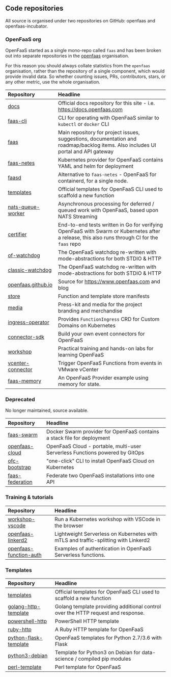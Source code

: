 ## Code repositories

All source is organised under two repositories on GitHub: openfaas and openfaas-incubator.

### OpenFaaS org

OpenFaaS started as a single mono-repo called `faas` and has been broken out into separate repositories in the [openfaas](https://github.com/openfaas/) organisation.

For this reason you should always collate statistics from the `openfaas` organisation, rather than the repository of a single component, which would provide invalid data. So whether counting issues, PRs, contributors, stars, or any other metric, use the whole organisation.

| Repository        | Headline                         |
|:------------------|:---------------------------------|
| [docs](https://github.com/openfaas/docs)              | Official docs repository for this site - i.e. https://docs.openfaas.com             |
| [faas-cli](https://github.com/openfaas/faas-cli)          | CLI for operating with OpenFaaS similar to `kubectl` or `docker` CLI    |
| [faas](https://github.com/openfaas/faas)              | Main repository for project issues, suggestions, documentation and roadmap/backlog items. Also includes UI portal and API gateway |
| [faas-netes](https://github.com/openfaas/faas-netes)        | Kubernetes provider for OpenFaaS contains YAML and helm for deployment |
| [faasd](https://github.com/openfaas/faasd)              | Alternative to `faas-netes` - OpenFaaS for containerd, for a single node. |
| [templates](https://github.com/openfaas/templates)         | Official templates for OpenFaaS CLI used to scaffold a new function |
| [nats-queue-worker](https://github.com/openfaas/nats-queue-worker) | Asynchronous processing for deferred / queued work with OpenFaaS, based upon NATS Streaming |
| [certifier](https://github.com/openfaas/certifier)         | End-to-end tests written in Go for verifying OpenFaaS with Swarm or Kubernetes after a release, this also runs through CI for the `faas` repo |
| [of-watchdog](https://github.com/openfaas/of-watchdog)              | The OpenFaaS watchdog re-written with mode-abstractions for both STDIO & HTTP |
| [classic-watchdog](https://github.com/openfaas/of-watchdog)              | The OpenFaaS watchdog re-written with mode-abstractions for both STDIO & HTTP |
| [openfaas.github.io](https://github.com/openfaas/openfaas.github.io)               | Source for https://www.openfaas.com and blog |
| [store](https://github.com/openfaas/store)             | Function and template store manifests |
| [media](https://github.com/openfaas/media)             | Press-kit and media for the project branding and merchandise             |
| [ingress-operator](https://github.com/openfaas/ingress-operator/) | Provides `FunctionIngress` CRD for Custom Domains on Kubernetes |
| [connector-sdk](https://github.com/openfaas/connector-sdk)         | Build your own event connectors for OpenFaaS |
| [workshop](https://github.com/openfaas/workshop)             | Practical training and hands-on labs for learning OpenFaaS |
| [vcenter-connector](https://github.com/openfaas-incubator/vcenter-connector) | Trigger OpenFaaS Functions from events in VMware vCenter |
| [faas-memory](https://github.com/openfaas-incubator/faas-memory) | An OpenFaaS Provider example using memory for state. |

### Deprecated

No longer maintained, source available.

| Repository        | Headline                         |
|:------------------|:---------------------------------|
| [faas-swarm](https://github.com/openfaas/faas-swarm)        | Docker Swarm provider for OpenFaaS contains a stack file for deployment |
| [openfaas-cloud](https://github.com/openfaas/openfaas-cloud)        | OpenFaaS Cloud - portable, multi-user Serverless Functions powered by GitOps |
| [ofc-bootstrap](https://github.com/openfaas/ofc-bootstrap) | "one-click" CLI to install OpenFaaS Cloud on Kubernetes |
| [faas-federation](https://github.com/openfaas-incubator/faas-federation) | Federate two OpenFaaS installations into one API |

### Training & tutorials

| Repository        | Headline                         |
|:------------------|:---------------------------------|
| [workshop-vscode](https://github.com/openfaas/workshop-vscode) | Run a Kubernetes workshop with VSCode in the browser |
| [openfaas-linkerd2](https://github.com/openfaas/openfaas-linkerd2) | Lightweight Serverless on Kubernetes with mTLS and traffic-splitting with Linkerd2 |
| [openfaas-function-auth](https://github.com/openfaas-incubator/openfaas-function-auth) | Examples of authentication in OpenFaaS Serverless functions. |

### Templates

| Repository        | Headline                         |
|:------------------|:---------------------------------|
| [templates](https://github.com/openfaas/templates)         | Official templates for OpenFaaS CLI used to scaffold a new function |
| [golang-http-template](https://github.com/openfaas/golang-http-template) | Golang template providing additional control over the HTTP request and response.|
| [powershell-http](https://github.com/openfaas-incubator/powershell-http-template) | PowerShell HTTP template |
| [ruby-http](https://github.com/openfaas-incubator/ruby-http) | A Ruby HTTP template for OpenFaaS |
| [python-flask-template](https://github.com/openfaas/python-flask-template) | OpenFaaS templates for Python 2.7/3.6 with Flask |
| [python3-debian](https://github.com/openfaas-incubator/python3-debian) | Template for Python3 on Debian for data-science / compiled pip modules |
| [perl-template](https://github.com/openfaas-incubator/perl-template) | Perl template for OpenFaaS |

